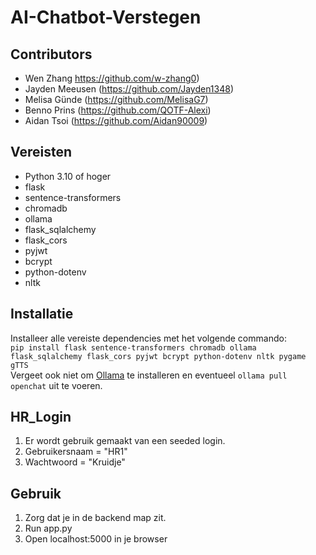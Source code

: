 ﻿# AI-Chatbot-Verstegen

## Contributors

- Wen Zhang https://github.com/w-zhang0)
- Jayden Meeusen (https://github.com/Jayden1348)
- Melisa Günde (https://github.com/MelisaG7)
- Benno Prins (https://github.com/QOTF-Alexi)
- Aidan Tsoi (https://github.com/Aidan90009)


## Vereisten
- Python 3.10 of hoger
- flask
- sentence-transformers
- chromadb
- ollama
- flask_sqlalchemy
- flask_cors
- pyjwt
- bcrypt 
- python-dotenv
- nltk

## Installatie
Installeer alle vereiste dependencies met het volgende commando:<br>
`pip install flask sentence-transformers chromadb ollama flask_sqlalchemy flask_cors pyjwt bcrypt python-dotenv nltk pygame gTTS`
<br>
Vergeet ook niet om [Ollama](https://ollama.com/download) te installeren en eventueel `ollama pull openchat` uit te voeren.

## HR_Login
1. Er wordt gebruik gemaakt van een seeded login.
2. Gebruikersnaam = "HR1"
3. Wachtwoord = "Kruidje"

## Gebruik
1. Zorg dat je in de backend map zit.
2. Run app.py
3. Open localhost:5000 in je browser

